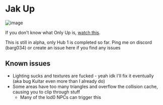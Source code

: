 # Jak Up #

![image](https://github.com/dallmeyer/jak-up/assets/2515356/0fd48125-819c-4bb3-a7dc-ff3e6453be84)

If you don't know what Only Up is, [watch this](https://www.youtube.com/watch?v=i6A0uuxxaxQ&start=994).

This is still in alpha, only Hub 1 is completed so far. Ping me on discord (barg034) or create an issue here if you find any issues

## Known issues ##

- Lighting sucks and textures are fucked - yeah idk I'll fix it eventually (aka bug Kuitar even more than I already do)
- Some areas have too many triangles and overflow the collision cache, causing you to clip through stuff
  - Many of the lod0 NPCs can trigger this
